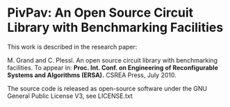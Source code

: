 PivPav: An Open Source Circuit Library with Benchmarking Facilities
===================================================================

This work is described in the research paper:

M. Grand and C. Plessl. An open source circuit library with benchmarking facilities. To appear in: __Proc. Int. Conf. on Engineering of Reconfigurable Systems and Algorithms (ERSA).__ CSREA Press, July 2010.

The source code is released as open-source software under the GNU General Public License V3, see LICENSE.txt
